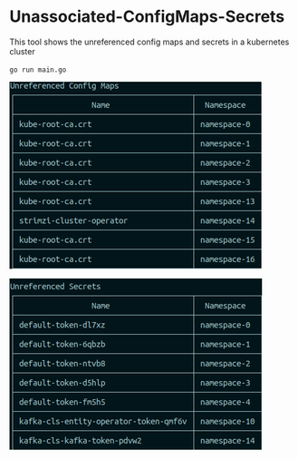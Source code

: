 # Unassociated-ConfigMaps-Secrets

This tool shows the unreferenced config maps and secrets in a kubernetes cluster

`go run main.go`

![alt text](https://github.com/26tanishabanik/Unassociated-ConfigMaps-Secrets/blob/main/assets/configMaps.png?raw=true)

![alt text](https://github.com/26tanishabanik/Unassociated-ConfigMaps-Secrets/blob/main/assets/secrets.png?raw=true)
